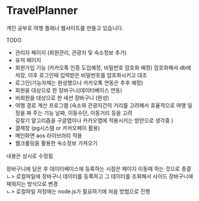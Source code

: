 # TravelPlanner

개인 공부로 여행 플래너 웹사이트를 만들고 있습니다.

TODO

- 관리자 페이지 (회원관리, 관광지 및 숙소정보 추가)
- 유저 페이지
- 회원가입 기능 (카카오톡 인증 도입예정, 비밀번호 암호화 예정)
암호화해서 db에 저장, 이후 로그인때 입력받은 비밀번호를 암호화시키고 대조
- 로그인(기능자체는 완성했으나 카카오톡 연동은 추후 예정)
- 회원을 대상으로 한 장바구니(데이터베이스 연동)
- 비회원을 대상으로 한 세션 장바구니 (완성)
- 여행 경로 계산 프로그램 (숙소와 관광지간의 거리를 고려해서 효율적으로 여행 일정을 짜 주는 기능
  날짜, 이동수단, 이동거리 등을 고려   <br>
길찾기 알고리즘을 구글맵이나 카카오맵에 적용시키는 방안으로 생각중
)
- 결제창 (pg시스템 or 카카오페이 활용)
- 메인화면 aos 라이브러리 적용
- 웹크롤링을 활용한 숙소정보 가져오기


내용은 상시로 수정됨


장바구니에 담은 후 데이터베이스에 등록하는 시점은 페이지 이동때 하는 것으로 종결<br>
ㄴ> 로컬파일에 장바구니 데이터를 등록하고 그 데이터를 조회해서 사이드 장바구니에 채워지는 방식으로 변경<br>
ㄴ> 로컬파일 저장에는 node.js가 필요하기에 처음 방법으로 진행
